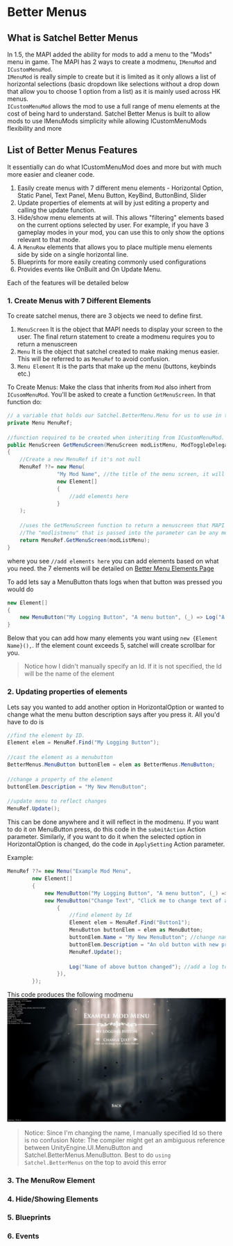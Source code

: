 ﻿# Better Menus

## What is Satchel Better Menus
In 1.5, the MAPI added the ability for mods to add a menu to the "Mods" menu in game. The MAPI has 2 ways to create a modmenu, `IMenuMod` and `ICustomMenuMod`.  
`IMenuMod` is really simple to create but it is limited as it only allows a list of horizontal selections (basic dropdown like selections without a drop down that allow you to choose 1 option from a list) as it is mainly used across HK menus.  
`ICustomMenuMod` allows the mod to use a full range of menu elements at the cost of being hard to understand.
Satchel Better Menus is built to allow mods to use IMenuMods simplicity while allowing ICustomMenuMods flexibility and more

## List of Better Menus Features
It essentially can do what ICustomMenuMod does and more but with much more easier and cleaner code.
1. Easily create menus with 7 different menu elements - Horizontal Option, Static Panel, Text Panel, Menu Button, KeyBind, ButtonBind, Slider
2. Update properties of elements at will by just editing a property and calling the update function.
3. Hide/show menu elements at will. This allows "filtering" elements based on the current options selected by user. For example, if you have 3 gameplay modes in your mod, you can use this to only show the options relevant to that mode.
4. A `MenuRow` elements that allows you to place multiple menu elements side by side on a single horizontal line.
5. Blueprints for more easily creating commonly used configurations
6. Provides events like OnBuilt and On Update Menu.

Each of the features will be detailed below 

### 1. Create Menus with 7 Different Elements
To create satchel menus, there are 3 objects we need to define first.
1. `MenuScreen` It is the object that MAPI needs to display your screen to the user. The final return statement to create a modmenu requires you to return a menuscreen
2. `Menu` It is the object that satchel created to make making menus easier. This will be referred to as `MenuRef` to avoid confusion. 
3. `Menu Element` It is the parts that make up the menu (buttons, keybinds etc.)

To Create Menus:
Make the class that inherits from `Mod` also inhert from `ICusomMenuMod`. You'll be asked to create a function `GetMenuScreen`. In that function do:
```cs
// a variable that holds our Satchel.BetterMenu.Menu for us to use in the code.
private Menu MenuRef;

//function required to be created when inheriting from ICustomMenuMod.
public MenuScreen GetMenuScreen(MenuScreen modListMenu, ModToggleDelegates? modtoggledelegates) 
{
    //Create a new MenuRef if it's not null
    MenuRef ??= new Menu(
                "My Mod Name", //the title of the menu screen, it will appear on the top center of the screen 
                new Element[]
                {
                    //add elements here  
                }
    );
    
    //uses the GetMenuScreen function to return a menuscreen that MAPI can use. 
    //The "modlistmenu" that is passed into the parameter can be any menuScreen that you want to return to when "Back" button or "esc" key is pressed 
    return MenuRef.GetMenuScreen(modListMenu);
}
```

where you see `//add elements here` you can add elements based on what you need. the 7 elements will be detailed on [Better Menu Elements Page](elements.md)

To add lets say a MenuButton thats logs when  that button was pressed you would do
```cs
new Element[]
{
    new MenuButton("My Logging Button", "A menu button", (_) => Log("A button was pressed")),
}
```

Below that you can add how many elements you want using `new {Element Name}(),`. If the element count exceeds 5, satchel will create scrollbar for you.
> Notice how I didn't manually specify an Id. If it is not specified, the Id will be the name of the element
### 2. Updating properties of elements
Lets say you wanted to add another option in HorizontalOption or wanted to change what the menu button description says after you press it.
All you'd have to do is 
```cs
//find the element by ID. 
Element elem = MenuRef.Find("My Logging Button");

//cast the element as a menubutton
BetterMenus.MenuButton buttonElem = elem as BetterMenus.MenuButton;

//change a property of the element
buttonElem.Description = "My New MenuButton";

//update menu to reflect changes
MenuRef.Update();
```

This can be done anywhere and it will reflect in the modmenu. If you want to do it on MenuButton press, do this code in the `submitAction` Action parameter. Similarly, if you want to do it when the selected option in HorizontalOption is changed, do the code in `ApplySetting` Action<int> parameter.

Example:
```cs
MenuRef ??= new Menu("Example Mod Menu",
        new Element[]
        {
            new MenuButton("My Logging Button", "A menu button", (_) => Log("A button was pressed"), Id:"Button1"), // create a button very similar to above button
            new MenuButton("Change Text", "Click me to change text of above button", (_) =>
                {
                    //find element by Id
                    Element elem = MenuRef.Find("Button1");
                    MenuButton buttonElem = elem as MenuButton;
                    buttonElem.Name = "My New MenuButton"; //change name
                    buttonElem.Description = "An old button with new properties"; //change description
                    MenuRef.Update();
                    
                    Log("Name of above button changed"); //add a log to know my code worked
                }),
        });
```
This code produces the following modmenu
[![BetterMenus Property Update Example](Images/BetterMenusPropertyUpdateExample.jpg)](https://youtu.be/IlXgQSa3zTs)
> Notice: Since I'm changing the name, I manually specified Id so there is no confusion
> Note: The compiler might get an ambiguous reference between UnityEngine.UI.MenuButton and Satchel.BetterMenus.MenuButton. Best to do `using Satchel.BetterMenus` on the top to avoid this error
### 3. The MenuRow Element
### 4. Hide/Showing Elements
### 5. Blueprints
### 6. Events
